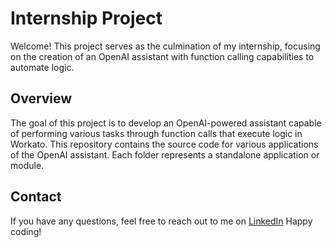 # Internship Project

Welcome! This project serves as the culmination of my internship, focusing on the creation of an OpenAI assistant with function calling capabilities to automate logic.

## Overview

The goal of this project is to develop an OpenAI-powered assistant capable of performing various tasks through function calls that execute logic in Workato. 
This repository contains the source code for various applications of the OpenAI assistant. Each folder represents a standalone application or module.

## Contact

If you have any questions, feel free to reach out to me on [LinkedIn](https://www.linkedin.com/in/tanguyaerts/)
Happy coding!
